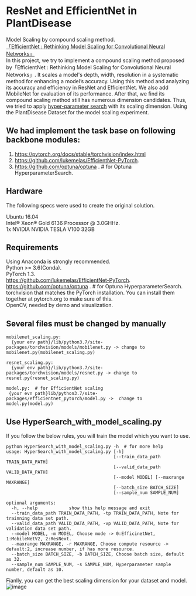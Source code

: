 # ResNet and EfficientNet in PlantDisease
Model Scaling by compound scaling method.  
[「EfficientNet : Rethinking Model Scaling for Convolutional Neural Networks」](https://arxiv.org/abs/1905.11946)    
In this project, we try to implement a compound scaling method proposed by「EfficientNet : Rethinking Model Scaling for Convolutional Neural Networks」. It scales a model's depth, width, resolution in a systematic method for enhancing a model’s accuracy. Using this method and analyzing its accuracy and efficiency in ResNet and EfficientNet. We also add MobileNet for evaluation of its performance. After that, we find its compound scaling method still has numerous dimension candidates. Thus, we tried to apply [hyper-parameter search](https://github.com/optuna/optuna)    with its scaling dimension. Using the PlantDisease Dataset for the model scaling experiment.  

## We had implement the task base on following backbone modules:
1. https://pytorch.org/docs/stable/torchvision/index.html 
2. https://github.com/lukemelas/EfficientNet-PyTorch. 
3. https://github.com/optuna/optuna .  # for Optuna HyperparameterSearch. 

## Hardware
The following specs were used to create the original solution.

Ubuntu 16.04  
Intel® Xeon® Gold 6136 Processor @ 3.0GHHz.  
1x NVIDIA NVIDIA TESLA V100 32GB  


## Requirements
Using Anaconda is strongly recommended.  
Python >= 3.6(Conda).   
PyTorch 1.3.  
https://github.com/lukemelas/EfficientNet-PyTorch. 
https://github.com/optuna/optuna .  # for Optuna HyperparameterSearch. 
torchvision that matches the PyTorch installation. You can install them together at pytorch.org to make sure of this.  
OpenCV, needed by demo and visualization. 

## Several files must be changed by manually
```
mobilenet_scaling.py: 
  {your env path}/lib/python3.7/site-packages/torchvision/models/mobilenet.py -> change to mobilenet.py(mobilenet_scaling.py)

resnet_scaling.py: 
  {your env path}/lib/python3.7/site-packages/torchvision/models/resnet.py -> change to resnet.py(resnet_scaling.py)
  
model.py:  # for EfficientNet scaling
 {your evn path}lib/python3.7/site-packages/efficientnet_pytorch/model.py ->  change to model.py(model.py)
```

## Use HyperSearch_with_model_scaling.py
If you follow the below rules, you will train the model which you want to use.   

```
python HyperSearch_with_model_scaling.py -h  # for more help
usage: HyperSearch_with_model_scaling.py [-h]
                                         [--train_data_path TRAIN_DATA_PATH]
                                         [--valid_data_path VALID_DATA_PATH]
                                         [--model MODEL] [--maxrange MAXRANGE]
                                         [--batch_size BATCH_SIZE]
                                         [--sample_num SAMPLE_NUM]

optional arguments:
  -h, --help            show this help message and exit
  --train_data_path TRAIN_DATA_PATH, -tp TRAIN_DATA_PATH, Note for trainning data set path. 
  --valid_data_path VALID_DATA_PATH, -vp VALID_DATA_PATH, Note for validation data set path. 
  --model MODEL, -m MODEL, Choose mode -> 0:EfficinetNet, 1:MobileNetV2, 2:ResNext. 
  --maxrange MAXRANGE, -r MAXRANGE, Choose compute resource -> default:2, increase number, if has more resource. 
  --batch_size BATCH_SIZE, -b BATCH_SIZE, Choose batch size, default as 32. 
  --sample_num SAMPLE_NUM, -s SAMPLE_NUM, Hyperparameter sample number, default as 10. 
```
Fianlly, you can get the best scaling dimension for your dataset and model.  
![image](https://github.com/f51980280/ResNet-and-EfficientNet-in-PlantDisease/blob/main/result/mobileNet.png)
